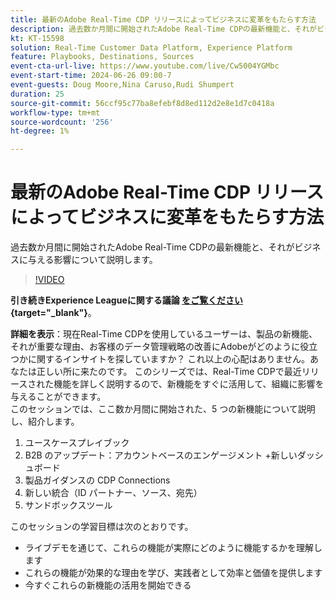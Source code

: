 ```yaml
---
title: 最新のAdobe Real-Time CDP リリースによってビジネスに変革をもたらす方法
description: 過去数か月間に開始されたAdobe Real-Time CDPの最新機能と、それがビジネスに与える影響について説明します。
kt: KT-15598
solution: Real-Time Customer Data Platform, Experience Platform
feature: Playbooks, Destinations, Sources
event-cta-url-live: https://www.youtube.com/live/Cw5004YGMbc
event-start-time: 2024-06-26 09:00-7
event-guests: Doug Moore,Nina Caruso,Rudi Shumpert
duration: 25
source-git-commit: 56ccf95c77ba8efebf8d8ed112d2e8e1d7c0418a
workflow-type: tm+mt
source-wordcount: '256'
ht-degree: 1%

---
```


# 最新のAdobe Real-Time CDP リリースによってビジネスに変革をもたらす方法

過去数か月間に開始されたAdobe Real-Time CDPの最新機能と、それがビジネスに与える影響について説明します。

>[!VIDEO](https://video.tv.adobe.com/v/3430515/?quality=12&learn=on)

**引き続きExperience Leagueに関する議論 [ をご覧ください ](https://experienceleaguecommunities.adobe.com/t5/real-time-customer-data-platform/experience-league-live-post-session-discussion-how-the-latest/m-p/685150?profile.language=ja#M67){target="_blank"}**。

**詳細を表示**：現在Real-Time CDPを使用しているユーザーは、製品の新機能、それが重要な理由、お客様のデータ管理戦略の改善にAdobeがどのように役立つかに関するインサイトを探していますか？ これ以上の心配はありません。あなたは正しい所に来たのです。 このシリーズでは、Real-Time CDPで最近リリースされた機能を詳しく説明するので、新機能をすぐに活用して、組織に影響を与えることができます。\
このセッションでは、ここ数か月間に開始された、5 つの新機能について説明し、紹介します。

1. ユースケースプレイブック
1. B2B のアップデート：アカウントベースのエンゲージメント +新しいダッシュボード
1. 製品ガイダンスの CDP Connections
1. 新しい統合（ID パートナー、ソース、宛先）
1. サンドボックスツール

このセッションの学習目標は次のとおりです。

* ライブデモを通じて、これらの機能が実際にどのように機能するかを理解します
* これらの機能が効果的な理由を学び、実践者として効率と価値を提供します
* 今すぐこれらの新機能の活用を開始できる